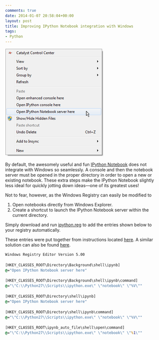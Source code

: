 ```yaml
---
comments: true
date: 2014-01-07 20:58:04+00:00
layout: post
title: Improving IPython Notebook integration with Windows
tags:
- Python
---
```


<img class="float-right" src="/images/ipython-windows-context-menu.png">


By default, the awesomely useful and fun [IPython Notebook](http://ipython.org/notebook.html) does not integrate with Windows so seamlessly. A console and then the notebook server must be opened in the proper directory in order to open a new or existing notebook. These extra steps make the IPython Notebook slightly less ideal for quickly jotting down ideas—one of its greatest uses!

Not to fear, however, as the Windows Registry can easily be modified to

  1. Open notebooks directly from Windows Explorer.
  2. Create a shortcut to launch the IPython Notebook server within the current directory.

Simply download and run [ipython.reg](https://drive.google.com/file/d/0BwMVIAlxIxfZVEZoUGpRVWdTTmM/edit?usp=sharing) to add the entries shown below to your registry automatically.

These entries were put together from instructions located [here](http://www.howtogeek.com/107965/how-to-add-any-application-shortcut-to-windows-explorers-context-menu/). A similar solution can also be found [here](http://cyrille.rossant.net/start-an-ipython-notebook-server-in-windows-explorer/).

```bat
Windows Registry Editor Version 5.00

[HKEY_CLASSES_ROOT\Directory\Background\shell\ipynb]
@="Open IPython Notebook server here"

[HKEY_CLASSES_ROOT\Directory\Background\shell\ipynb\command]
@="\"C:\\Python27\\Scripts\\ipython.exe\" \"notebook\" \"%V\""

[HKEY_CLASSES_ROOT\Directory\shell\ipynb]
@="Open IPython Notebook server here"

[HKEY_CLASSES_ROOT\Directory\shell\ipynb\command]
@="\"C:\\Python27\\Scripts\\ipython.exe\" \"notebook\" \"%V\""

[HKEY_CLASSES_ROOT\ipynb_auto_file\shell\open\command]
@="\"C:\\Python27\\Scripts\\ipython.exe\" \"notebook\" \"%1\""
```
